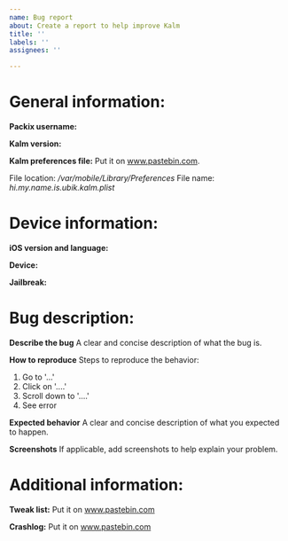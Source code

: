 ```yaml
---
name: Bug report
about: Create a report to help improve Kalm
title: ''
labels: ''
assignees: ''

---
```


General information:
===

**Packix username:**

**Kalm version:**

**Kalm preferences file:**
Put it on www.pastebin.com.

File location: _/var/mobile/Library/Preferences_ File name: _hi.my.name.is.ubik.kalm.plist_



Device information:
===

**iOS version and language:**

**Device:**

**Jailbreak:**



Bug description:
===

**Describe the bug**
A clear and concise description of what the bug is.

**How to reproduce**
Steps to reproduce the behavior:
1. Go to '...'
2. Click on '....'
3. Scroll down to '....'
4. See error

**Expected behavior**
A clear and concise description of what you expected to happen.

**Screenshots**
If applicable, add screenshots to help explain your problem.

Additional information:
===

**Tweak list:**
Put it on www.pastebin.com

**Crashlog:**
Put it on www.pastebin.com
